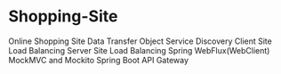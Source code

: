 # Shopping-Site
Online Shopping Site
Data Transfer Object
Service Discovery
Client Site Load Balancing
Server Site Load Balancing
Spring WebFlux(WebClient)
MockMVC and Mockito
Spring Boot
API Gateway
